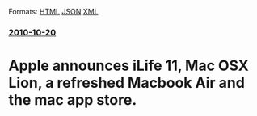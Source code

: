 
Formats: [HTML](/news/2010/10/20/apple-announces-ilife-11-mac-osx-lion-a-refreshed-macbook-air-and-the-mac-app-store.html)  [JSON](/news/2010/10/20/apple-announces-ilife-11-mac-osx-lion-a-refreshed-macbook-air-and-the-mac-app-store.json)  [XML](/news/2010/10/20/apple-announces-ilife-11-mac-osx-lion-a-refreshed-macbook-air-and-the-mac-app-store.xml)  

### [2010-10-20](/news/2010/10/20/index.md)

##### 
# Apple announces iLife 11, Mac OSX Lion, a refreshed Macbook Air and the mac app store.



